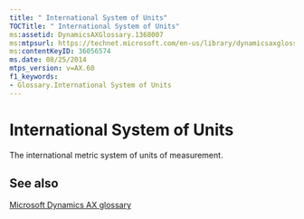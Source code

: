 ```yaml
---
title: " International System of Units"
TOCTitle: " International System of Units"
ms:assetid: DynamicsAXGlossary.1368007
ms:mtpsurl: https://technet.microsoft.com/en-us/library/dynamicsaxglossary.1368007(v=AX.60)
ms:contentKeyID: 36056574
ms.date: 08/25/2014
mtps_version: v=AX.60
f1_keywords:
- Glossary.International System of Units
---
```


# International System of Units

The international metric system of units of measurement.

## See also

[Microsoft Dynamics AX glossary](glossary/microsoft-dynamics-ax-glossary.md)

  


